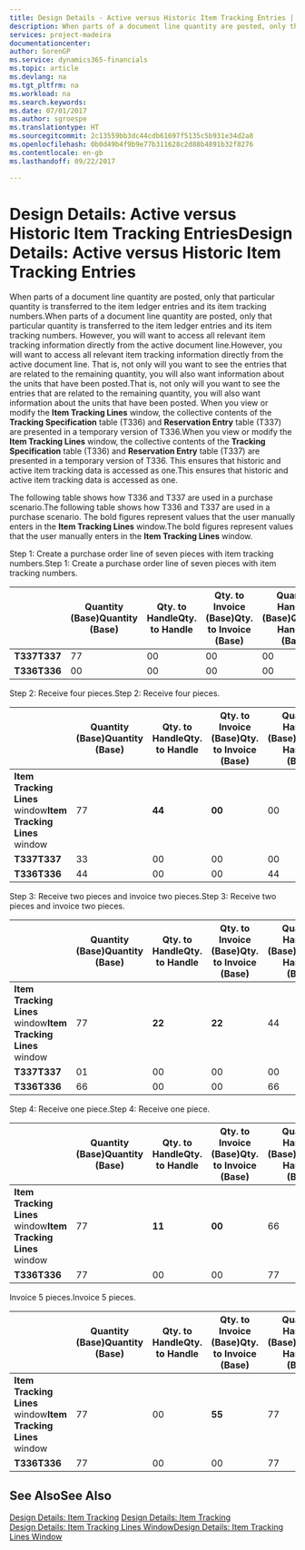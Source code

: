```yaml
---
title: Design Details - Active versus Historic Item Tracking Entries | Microsoft Docs
description: When parts of a document line quantity are posted, only that particular quantity is transferred to the item ledger entries and its item tracking numbers. However, you will want to access all relevant item tracking information directly from the active document line. That is, not only will you want to see the entries that are related to the remaining quantity, you will also want information about the units that have been posted. When you view or modify the **Item Tracking Lines** window, the collective contents of the **Tracking Specification** table (T336) and **Reservation Entry** table (T337) are presented in a temporary version of T336. This ensures that historic and active item tracking data is accessed as one.
services: project-madeira
documentationcenter: 
author: SorenGP
ms.service: dynamics365-financials
ms.topic: article
ms.devlang: na
ms.tgt_pltfrm: na
ms.workload: na
ms.search.keywords: 
ms.date: 07/01/2017
ms.author: sgroespe
ms.translationtype: HT
ms.sourcegitcommit: 2c13559bb3dc44cdb61697f5135c5b931e34d2a8
ms.openlocfilehash: 0b0d49b4f9b9e77b311628c2d88b4891b32f8276
ms.contentlocale: en-gb
ms.lasthandoff: 09/22/2017

---
```

# <a name="design-details-active-versus-historic-item-tracking-entries"></a><span data-ttu-id="d332d-107">Design Details: Active versus Historic Item Tracking Entries</span><span class="sxs-lookup"><span data-stu-id="d332d-107">Design Details: Active versus Historic Item Tracking Entries</span></span>
<span data-ttu-id="d332d-108">When parts of a document line quantity are posted, only that particular quantity is transferred to the item ledger entries and its item tracking numbers.</span><span class="sxs-lookup"><span data-stu-id="d332d-108">When parts of a document line quantity are posted, only that particular quantity is transferred to the item ledger entries and its item tracking numbers.</span></span> <span data-ttu-id="d332d-109">However, you will want to access all relevant item tracking information directly from the active document line.</span><span class="sxs-lookup"><span data-stu-id="d332d-109">However, you will want to access all relevant item tracking information directly from the active document line.</span></span> <span data-ttu-id="d332d-110">That is, not only will you want to see the entries that are related to the remaining quantity, you will also want information about the units that have been posted.</span><span class="sxs-lookup"><span data-stu-id="d332d-110">That is, not only will you want to see the entries that are related to the remaining quantity, you will also want information about the units that have been posted.</span></span> <span data-ttu-id="d332d-111">When you view or modify the **Item Tracking Lines** window, the collective contents of the **Tracking Specification** table (T336) and **Reservation Entry** table (T337) are presented in a temporary version of T336.</span><span class="sxs-lookup"><span data-stu-id="d332d-111">When you view or modify the **Item Tracking Lines** window, the collective contents of the **Tracking Specification** table (T336) and **Reservation Entry** table (T337) are presented in a temporary version of T336.</span></span> <span data-ttu-id="d332d-112">This ensures that historic and active item tracking data is accessed as one.</span><span class="sxs-lookup"><span data-stu-id="d332d-112">This ensures that historic and active item tracking data is accessed as one.</span></span>  

 <span data-ttu-id="d332d-113">The following table shows how T336 and T337 are used in a purchase scenario.</span><span class="sxs-lookup"><span data-stu-id="d332d-113">The following table shows how T336 and T337 are used in a purchase scenario.</span></span> <span data-ttu-id="d332d-114">The bold figures represent values that the user manually enters in the **Item Tracking Lines** window.</span><span class="sxs-lookup"><span data-stu-id="d332d-114">The bold figures represent values that the user manually enters in the **Item Tracking Lines** window.</span></span>  

 <span data-ttu-id="d332d-115">Step 1: Create a purchase order line of seven pieces with item tracking numbers.</span><span class="sxs-lookup"><span data-stu-id="d332d-115">Step 1: Create a purchase order line of seven pieces with item tracking numbers.</span></span>  

||<span data-ttu-id="d332d-116">**Quantity (Base)**</span><span class="sxs-lookup"><span data-stu-id="d332d-116">**Quantity (Base)**</span></span>|<span data-ttu-id="d332d-117">**Qty. to Handle**</span><span class="sxs-lookup"><span data-stu-id="d332d-117">**Qty. to Handle**</span></span>|<span data-ttu-id="d332d-118">**Qty. to Invoice (Base)**</span><span class="sxs-lookup"><span data-stu-id="d332d-118">**Qty. to Invoice (Base)**</span></span>|<span data-ttu-id="d332d-119">**Quantity Handled (Base)**</span><span class="sxs-lookup"><span data-stu-id="d332d-119">**Quantity Handled (Base)**</span></span>|<span data-ttu-id="d332d-120">**Quantity Invoiced (Base)**</span><span class="sxs-lookup"><span data-stu-id="d332d-120">**Quantity Invoiced (Base)**</span></span>|  
|-|----------------------------------------------|--------------------------------------------|------------------------------------------------------|-------------------------------------------------------|--------------------------------------------------------|  
|<span data-ttu-id="d332d-121">**T337**</span><span class="sxs-lookup"><span data-stu-id="d332d-121">**T337**</span></span>|<span data-ttu-id="d332d-122">7</span><span class="sxs-lookup"><span data-stu-id="d332d-122">7</span></span>|<span data-ttu-id="d332d-123">0</span><span class="sxs-lookup"><span data-stu-id="d332d-123">0</span></span>|<span data-ttu-id="d332d-124">0</span><span class="sxs-lookup"><span data-stu-id="d332d-124">0</span></span>|<span data-ttu-id="d332d-125">0</span><span class="sxs-lookup"><span data-stu-id="d332d-125">0</span></span>|<span data-ttu-id="d332d-126">0</span><span class="sxs-lookup"><span data-stu-id="d332d-126">0</span></span>|  
|<span data-ttu-id="d332d-127">**T336**</span><span class="sxs-lookup"><span data-stu-id="d332d-127">**T336**</span></span>|<span data-ttu-id="d332d-128">0</span><span class="sxs-lookup"><span data-stu-id="d332d-128">0</span></span>|<span data-ttu-id="d332d-129">0</span><span class="sxs-lookup"><span data-stu-id="d332d-129">0</span></span>|<span data-ttu-id="d332d-130">0</span><span class="sxs-lookup"><span data-stu-id="d332d-130">0</span></span>|<span data-ttu-id="d332d-131">0</span><span class="sxs-lookup"><span data-stu-id="d332d-131">0</span></span>|<span data-ttu-id="d332d-132">0</span><span class="sxs-lookup"><span data-stu-id="d332d-132">0</span></span>|  

 <span data-ttu-id="d332d-133">Step 2: Receive four pieces.</span><span class="sxs-lookup"><span data-stu-id="d332d-133">Step 2: Receive four pieces.</span></span>  

||<span data-ttu-id="d332d-134">**Quantity (Base)**</span><span class="sxs-lookup"><span data-stu-id="d332d-134">**Quantity (Base)**</span></span>|<span data-ttu-id="d332d-135">**Qty. to Handle**</span><span class="sxs-lookup"><span data-stu-id="d332d-135">**Qty. to Handle**</span></span>|<span data-ttu-id="d332d-136">**Qty. to Invoice (Base)**</span><span class="sxs-lookup"><span data-stu-id="d332d-136">**Qty. to Invoice (Base)**</span></span>|<span data-ttu-id="d332d-137">**Quantity Handled (Base)**</span><span class="sxs-lookup"><span data-stu-id="d332d-137">**Quantity Handled (Base)**</span></span>|<span data-ttu-id="d332d-138">**Quantity Invoiced (Base)**</span><span class="sxs-lookup"><span data-stu-id="d332d-138">**Quantity Invoiced (Base)**</span></span>|  
|-|----------------------------------------------|--------------------------------------------|------------------------------------------------------|-------------------------------------------------------|--------------------------------------------------------|  
|<span data-ttu-id="d332d-139">**Item Tracking Lines** window</span><span class="sxs-lookup"><span data-stu-id="d332d-139">**Item Tracking Lines** window</span></span>|<span data-ttu-id="d332d-140">7</span><span class="sxs-lookup"><span data-stu-id="d332d-140">7</span></span>|<span data-ttu-id="d332d-141">**4**</span><span class="sxs-lookup"><span data-stu-id="d332d-141">**4**</span></span>|<span data-ttu-id="d332d-142">**0**</span><span class="sxs-lookup"><span data-stu-id="d332d-142">**0**</span></span>|<span data-ttu-id="d332d-143">0</span><span class="sxs-lookup"><span data-stu-id="d332d-143">0</span></span>|<span data-ttu-id="d332d-144">0</span><span class="sxs-lookup"><span data-stu-id="d332d-144">0</span></span>|  
|<span data-ttu-id="d332d-145">**T337**</span><span class="sxs-lookup"><span data-stu-id="d332d-145">**T337**</span></span>|<span data-ttu-id="d332d-146">3</span><span class="sxs-lookup"><span data-stu-id="d332d-146">3</span></span>|<span data-ttu-id="d332d-147">0</span><span class="sxs-lookup"><span data-stu-id="d332d-147">0</span></span>|<span data-ttu-id="d332d-148">0</span><span class="sxs-lookup"><span data-stu-id="d332d-148">0</span></span>|<span data-ttu-id="d332d-149">0</span><span class="sxs-lookup"><span data-stu-id="d332d-149">0</span></span>|<span data-ttu-id="d332d-150">0</span><span class="sxs-lookup"><span data-stu-id="d332d-150">0</span></span>|  
|<span data-ttu-id="d332d-151">**T336**</span><span class="sxs-lookup"><span data-stu-id="d332d-151">**T336**</span></span>|<span data-ttu-id="d332d-152">4</span><span class="sxs-lookup"><span data-stu-id="d332d-152">4</span></span>|<span data-ttu-id="d332d-153">0</span><span class="sxs-lookup"><span data-stu-id="d332d-153">0</span></span>|<span data-ttu-id="d332d-154">0</span><span class="sxs-lookup"><span data-stu-id="d332d-154">0</span></span>|<span data-ttu-id="d332d-155">4</span><span class="sxs-lookup"><span data-stu-id="d332d-155">4</span></span>|<span data-ttu-id="d332d-156">0</span><span class="sxs-lookup"><span data-stu-id="d332d-156">0</span></span>|  

 <span data-ttu-id="d332d-157">Step 3: Receive two pieces and invoice two pieces.</span><span class="sxs-lookup"><span data-stu-id="d332d-157">Step 3: Receive two pieces and invoice two pieces.</span></span>  

||<span data-ttu-id="d332d-158">**Quantity (Base)**</span><span class="sxs-lookup"><span data-stu-id="d332d-158">**Quantity (Base)**</span></span>|<span data-ttu-id="d332d-159">**Qty. to Handle**</span><span class="sxs-lookup"><span data-stu-id="d332d-159">**Qty. to Handle**</span></span>|<span data-ttu-id="d332d-160">**Qty. to Invoice (Base)**</span><span class="sxs-lookup"><span data-stu-id="d332d-160">**Qty. to Invoice (Base)**</span></span>|<span data-ttu-id="d332d-161">**Quantity Handled (Base)**</span><span class="sxs-lookup"><span data-stu-id="d332d-161">**Quantity Handled (Base)**</span></span>|<span data-ttu-id="d332d-162">**Quantity Invoiced (Base)**</span><span class="sxs-lookup"><span data-stu-id="d332d-162">**Quantity Invoiced (Base)**</span></span>|  
|-|----------------------------------------------|--------------------------------------------|------------------------------------------------------|-------------------------------------------------------|--------------------------------------------------------|  
|<span data-ttu-id="d332d-163">**Item Tracking Lines** window</span><span class="sxs-lookup"><span data-stu-id="d332d-163">**Item Tracking Lines** window</span></span>|<span data-ttu-id="d332d-164">7</span><span class="sxs-lookup"><span data-stu-id="d332d-164">7</span></span>|<span data-ttu-id="d332d-165">**2**</span><span class="sxs-lookup"><span data-stu-id="d332d-165">**2**</span></span>|<span data-ttu-id="d332d-166">**2**</span><span class="sxs-lookup"><span data-stu-id="d332d-166">**2**</span></span>|<span data-ttu-id="d332d-167">4</span><span class="sxs-lookup"><span data-stu-id="d332d-167">4</span></span>|<span data-ttu-id="d332d-168">0</span><span class="sxs-lookup"><span data-stu-id="d332d-168">0</span></span>|  
|<span data-ttu-id="d332d-169">**T337**</span><span class="sxs-lookup"><span data-stu-id="d332d-169">**T337**</span></span>|<span data-ttu-id="d332d-170">0</span><span class="sxs-lookup"><span data-stu-id="d332d-170">1</span></span>|<span data-ttu-id="d332d-171">0</span><span class="sxs-lookup"><span data-stu-id="d332d-171">0</span></span>|<span data-ttu-id="d332d-172">0</span><span class="sxs-lookup"><span data-stu-id="d332d-172">0</span></span>|<span data-ttu-id="d332d-173">0</span><span class="sxs-lookup"><span data-stu-id="d332d-173">0</span></span>|<span data-ttu-id="d332d-174">0</span><span class="sxs-lookup"><span data-stu-id="d332d-174">0</span></span>|  
|<span data-ttu-id="d332d-175">**T336**</span><span class="sxs-lookup"><span data-stu-id="d332d-175">**T336**</span></span>|<span data-ttu-id="d332d-176">6</span><span class="sxs-lookup"><span data-stu-id="d332d-176">6</span></span>|<span data-ttu-id="d332d-177">0</span><span class="sxs-lookup"><span data-stu-id="d332d-177">0</span></span>|<span data-ttu-id="d332d-178">0</span><span class="sxs-lookup"><span data-stu-id="d332d-178">0</span></span>|<span data-ttu-id="d332d-179">6</span><span class="sxs-lookup"><span data-stu-id="d332d-179">6</span></span>|<span data-ttu-id="d332d-180">2</span><span class="sxs-lookup"><span data-stu-id="d332d-180">2</span></span>|  

 <span data-ttu-id="d332d-181">Step 4: Receive one piece.</span><span class="sxs-lookup"><span data-stu-id="d332d-181">Step 4: Receive one piece.</span></span>  

||<span data-ttu-id="d332d-182">**Quantity (Base)**</span><span class="sxs-lookup"><span data-stu-id="d332d-182">**Quantity (Base)**</span></span>|<span data-ttu-id="d332d-183">**Qty. to Handle**</span><span class="sxs-lookup"><span data-stu-id="d332d-183">**Qty. to Handle**</span></span>|<span data-ttu-id="d332d-184">**Qty. to Invoice (Base)**</span><span class="sxs-lookup"><span data-stu-id="d332d-184">**Qty. to Invoice (Base)**</span></span>|<span data-ttu-id="d332d-185">**Quantity Handled (Base)**</span><span class="sxs-lookup"><span data-stu-id="d332d-185">**Quantity Handled (Base)**</span></span>|<span data-ttu-id="d332d-186">**Quantity Invoiced (Base)**</span><span class="sxs-lookup"><span data-stu-id="d332d-186">**Quantity Invoiced (Base)**</span></span>|  
|-|----------------------------------------------|--------------------------------------------|------------------------------------------------------|-------------------------------------------------------|--------------------------------------------------------|  
|<span data-ttu-id="d332d-187">**Item Tracking Lines** window</span><span class="sxs-lookup"><span data-stu-id="d332d-187">**Item Tracking Lines** window</span></span>|<span data-ttu-id="d332d-188">7</span><span class="sxs-lookup"><span data-stu-id="d332d-188">7</span></span>|<span data-ttu-id="d332d-189">**1**</span><span class="sxs-lookup"><span data-stu-id="d332d-189">**1**</span></span>|<span data-ttu-id="d332d-190">**0**</span><span class="sxs-lookup"><span data-stu-id="d332d-190">**0**</span></span>|<span data-ttu-id="d332d-191">6</span><span class="sxs-lookup"><span data-stu-id="d332d-191">6</span></span>|<span data-ttu-id="d332d-192">2</span><span class="sxs-lookup"><span data-stu-id="d332d-192">2</span></span>|  
|<span data-ttu-id="d332d-193">**T336**</span><span class="sxs-lookup"><span data-stu-id="d332d-193">**T336**</span></span>|<span data-ttu-id="d332d-194">7</span><span class="sxs-lookup"><span data-stu-id="d332d-194">7</span></span>|<span data-ttu-id="d332d-195">0</span><span class="sxs-lookup"><span data-stu-id="d332d-195">0</span></span>|<span data-ttu-id="d332d-196">0</span><span class="sxs-lookup"><span data-stu-id="d332d-196">0</span></span>|<span data-ttu-id="d332d-197">7</span><span class="sxs-lookup"><span data-stu-id="d332d-197">7</span></span>|<span data-ttu-id="d332d-198">2</span><span class="sxs-lookup"><span data-stu-id="d332d-198">2</span></span>|  

 <span data-ttu-id="d332d-199">Invoice 5 pieces.</span><span class="sxs-lookup"><span data-stu-id="d332d-199">Invoice 5 pieces.</span></span>  

||<span data-ttu-id="d332d-200">**Quantity (Base)**</span><span class="sxs-lookup"><span data-stu-id="d332d-200">**Quantity (Base)**</span></span>|<span data-ttu-id="d332d-201">**Qty. to Handle**</span><span class="sxs-lookup"><span data-stu-id="d332d-201">**Qty. to Handle**</span></span>|<span data-ttu-id="d332d-202">**Qty. to Invoice (Base)**</span><span class="sxs-lookup"><span data-stu-id="d332d-202">**Qty. to Invoice (Base)**</span></span>|<span data-ttu-id="d332d-203">**Quantity Handled (Base)**</span><span class="sxs-lookup"><span data-stu-id="d332d-203">**Quantity Handled (Base)**</span></span>|<span data-ttu-id="d332d-204">**Quantity Invoiced (Base)**</span><span class="sxs-lookup"><span data-stu-id="d332d-204">**Quantity Invoiced (Base)**</span></span>|  
|-|----------------------------------------------|--------------------------------------------|------------------------------------------------------|-------------------------------------------------------|--------------------------------------------------------|  
|<span data-ttu-id="d332d-205">**Item Tracking Lines** window</span><span class="sxs-lookup"><span data-stu-id="d332d-205">**Item Tracking Lines** window</span></span>|<span data-ttu-id="d332d-206">7</span><span class="sxs-lookup"><span data-stu-id="d332d-206">7</span></span>|<span data-ttu-id="d332d-207">0</span><span class="sxs-lookup"><span data-stu-id="d332d-207">0</span></span>|<span data-ttu-id="d332d-208">**5**</span><span class="sxs-lookup"><span data-stu-id="d332d-208">**5**</span></span>|<span data-ttu-id="d332d-209">7</span><span class="sxs-lookup"><span data-stu-id="d332d-209">7</span></span>|<span data-ttu-id="d332d-210">2</span><span class="sxs-lookup"><span data-stu-id="d332d-210">2</span></span>|  
|<span data-ttu-id="d332d-211">**T336**</span><span class="sxs-lookup"><span data-stu-id="d332d-211">**T336**</span></span>|<span data-ttu-id="d332d-212">7</span><span class="sxs-lookup"><span data-stu-id="d332d-212">7</span></span>|<span data-ttu-id="d332d-213">0</span><span class="sxs-lookup"><span data-stu-id="d332d-213">0</span></span>|<span data-ttu-id="d332d-214">0</span><span class="sxs-lookup"><span data-stu-id="d332d-214">0</span></span>|<span data-ttu-id="d332d-215">7</span><span class="sxs-lookup"><span data-stu-id="d332d-215">7</span></span>|<span data-ttu-id="d332d-216">7</span><span class="sxs-lookup"><span data-stu-id="d332d-216">7</span></span>|  

## <a name="see-also"></a><span data-ttu-id="d332d-217">See Also</span><span class="sxs-lookup"><span data-stu-id="d332d-217">See Also</span></span>  
 <span data-ttu-id="d332d-218">[Design Details: Item Tracking](design-details-item-tracking.md) </span><span class="sxs-lookup"><span data-stu-id="d332d-218">[Design Details: Item Tracking](design-details-item-tracking.md) </span></span>  
 [<span data-ttu-id="d332d-219">Design Details: Item Tracking Lines Window</span><span class="sxs-lookup"><span data-stu-id="d332d-219">Design Details: Item Tracking Lines Window</span></span>](design-details-item-tracking-lines-window.md)

